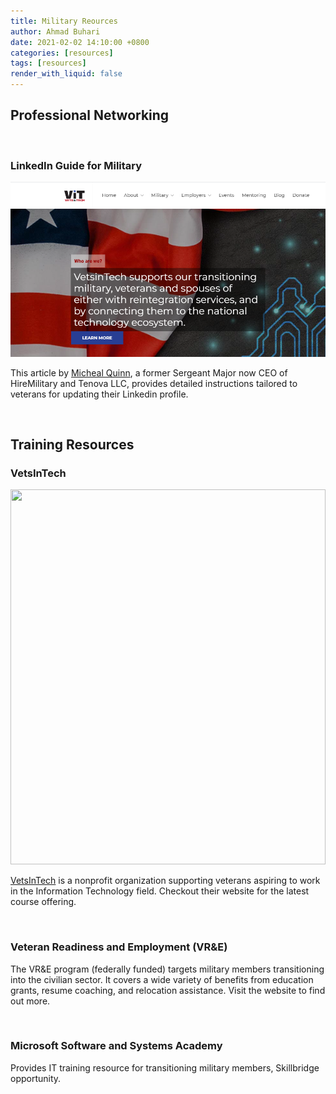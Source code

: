 ```yaml
---
title: Military Reources
author: Ahmad Buhari
date: 2021-02-02 14:10:00 +0800
categories: [resources]
tags: [resources]
render_with_liquid: false
---
```


## Professional Networking

<br>

### LinkedIn Guide for Military


![LinkedIn Tips](/assets/img/posts/VetsInTech.PNG)

This article by [Micheal Quinn](https://www.linkedin.com/pulse/ultimate-linkedin-cheat-sheet-michael-quinn/), a former Sergeant Major now CEO of HireMilitary and Tenova LLC, provides detailed instructions tailored to veterans for updating their Linkedin profile.


<br>

## Training Resources

### VetsInTech

<img src="https://www.ahmadbuhari.com/images/VetsInTech.PNG" width="100%" height="600px">

[VetsInTech](https://vetsintech.co/) is a nonprofit organization supporting veterans aspiring to work in the Information Technology field. Checkout their website for the latest course offering.

<br>

### Veteran Readiness and Employment (VR&E)

The VR&E program (federally funded) targets military members transitioning into the civilian sector. It covers a wide variety of benefits from education grants, resume coaching, and relocation assistance. Visit the website to find out more.

<br>


### Microsoft Software and Systems Academy

Provides IT training resource for transitioning military members, Skillbridge opportunity.